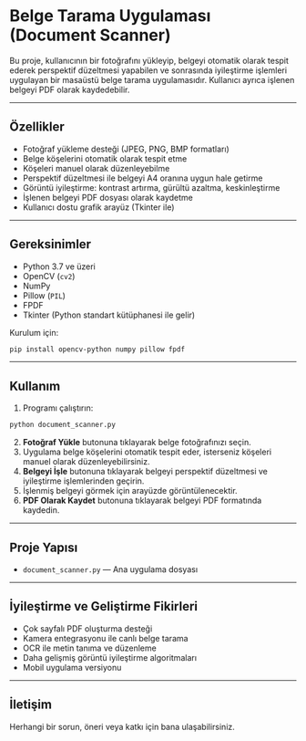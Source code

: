 # Belge Tarama Uygulaması (Document Scanner)

Bu proje, kullanıcının bir fotoğrafını yükleyip, belgeyi otomatik olarak tespit ederek perspektif düzeltmesi yapabilen ve sonrasında iyileştirme işlemleri uygulayan bir masaüstü belge tarama uygulamasıdır. Kullanıcı ayrıca işlenen belgeyi PDF olarak kaydedebilir.

---

## Özellikler

- Fotoğraf yükleme desteği (JPEG, PNG, BMP formatları)
- Belge köşelerini otomatik olarak tespit etme
- Köşeleri manuel olarak düzenleyebilme
- Perspektif düzeltmesi ile belgeyi A4 oranına uygun hale getirme
- Görüntü iyileştirme: kontrast artırma, gürültü azaltma, keskinleştirme
- İşlenen belgeyi PDF dosyası olarak kaydetme
- Kullanıcı dostu grafik arayüz (Tkinter ile)

---

## Gereksinimler

- Python 3.7 ve üzeri
- OpenCV (`cv2`)  
- NumPy  
- Pillow (`PIL`)  
- FPDF  
- Tkinter (Python standart kütüphanesi ile gelir)

Kurulum için:

```bash
pip install opencv-python numpy pillow fpdf
```

---

## Kullanım

1. Programı çalıştırın:

```bash
python document_scanner.py
```

2. **Fotoğraf Yükle** butonuna tıklayarak belge fotoğrafınızı seçin.  
3. Uygulama belge köşelerini otomatik tespit eder, isterseniz köşeleri manuel olarak düzenleyebilirsiniz.  
4. **Belgeyi İşle** butonuna tıklayarak belgeyi perspektif düzeltmesi ve iyileştirme işlemlerinden geçirin.  
5. İşlenmiş belgeyi görmek için arayüzde görüntülenecektir.  
6. **PDF Olarak Kaydet** butonuna tıklayarak belgeyi PDF formatında kaydedin.

---

## Proje Yapısı

- `document_scanner.py` — Ana uygulama dosyası

---

## İyileştirme ve Geliştirme Fikirleri

- Çok sayfalı PDF oluşturma desteği  
- Kamera entegrasyonu ile canlı belge tarama  
- OCR ile metin tanıma ve düzenleme  
- Daha gelişmiş görüntü iyileştirme algoritmaları  
- Mobil uygulama versiyonu  

---


## İletişim

Herhangi bir sorun, öneri veya katkı için bana ulaşabilirsiniz.


